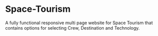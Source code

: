 # Space-Tourism
A fully functional responsive multi page website for Space Tourism that contains options for selecting Crew, Destination and Technology.
